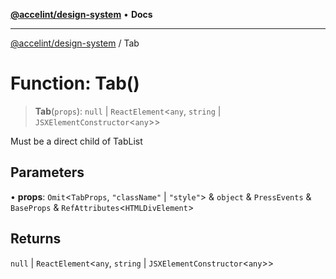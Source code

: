 [**@accelint/design-system**](../README.md) • **Docs**

***

[@accelint/design-system](../README.md) / Tab

# Function: Tab()

> **Tab**(`props`): `null` \| `ReactElement`\<`any`, `string` \| `JSXElementConstructor`\<`any`\>\>

Must be a direct child of TabList

## Parameters

• **props**: `Omit`\<`TabProps`, `"className"` \| `"style"`\> & `object` & `PressEvents` & `BaseProps` & `RefAttributes`\<`HTMLDivElement`\>

## Returns

`null` \| `ReactElement`\<`any`, `string` \| `JSXElementConstructor`\<`any`\>\>
